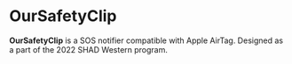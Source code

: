 # OurSafetyClip
**OurSafetyClip** is a SOS notifier compatible with Apple AirTag. Designed as a part of the 2022 SHAD Western program.
